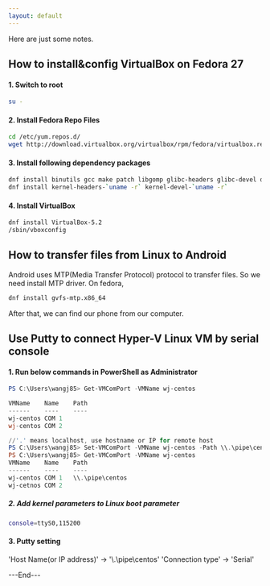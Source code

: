 ```yaml
---
layout: default
---
```


Here are just some notes.

## How to install&config VirtualBox on Fedora 27

#### 1. Switch to root

```bash
su -
```

#### 2. Install Fedora Repo Files

```bash
cd /etc/yum.repos.d/
wget http://download.virtualbox.org/virtualbox/rpm/fedora/virtualbox.repo
```

#### 3. Install following dependency packages

```bash
dnf install binutils gcc make patch libgomp glibc-headers glibc-devel dkms
dnf install kernel-headers-`uname -r` kernel-devel-`uname -r`
```

#### 4. Install VirtualBox

```bash
dnf install VirtualBox-5.2
/sbin/vboxconfig
```

## How to transfer files from Linux to Android

Android uses MTP(Media Transfer Protocol) protocol to transfer files.
So we need install MTP driver.  On fedora,
```bash
dnf install gvfs-mtp.x86_64
```
After that, we can find our phone from our computer.


## Use Putty to connect Hyper-V Linux VM by serial console

#### 1. Run below commands in PowerShell as Administrator

```PowerShell
PS C:\Users\wangj85> Get-VMComPort -VMName wj-centos

VMName    Name    Path
------    ----    ----
wj-centos COM 1
wj-centos COM 2

//'.' means localhost, use hostname or IP for remote host
PS C:\Users\wangj85> Set-VMComPort -VMName wj-centos -Path \\.\pipe\centos -Number 1
PS C:\Users\wangj85> Get-VMComPort -VMName wj-centos
VMName    Name    Path
------    ----    ----
wj-centos COM 1   \\.\pipe\centos
wj-cetnos COM 2
```

##### 2. Add kernel parameters to Linux boot parameter

```bash
console=ttyS0,115200
```

#### 3. Putty setting

'Host Name(or IP address)' -> '\\.\pipe\centos'
'Connection type'          -> 'Serial'

---End---

